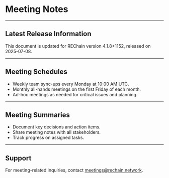 # Meeting Notes

---

## Latest Release Information

This document is updated for REChain version 4.1.8+1152, released on 2025-07-08.

---

## Meeting Schedules

- Weekly team sync-ups every Monday at 10:00 AM UTC.
- Monthly all-hands meetings on the first Friday of each month.
- Ad-hoc meetings as needed for critical issues and planning.

---

## Meeting Summaries

- Document key decisions and action items.
- Share meeting notes with all stakeholders.
- Track progress on assigned tasks.

---

## Support

For meeting-related inquiries, contact meetings@rechain.network.
